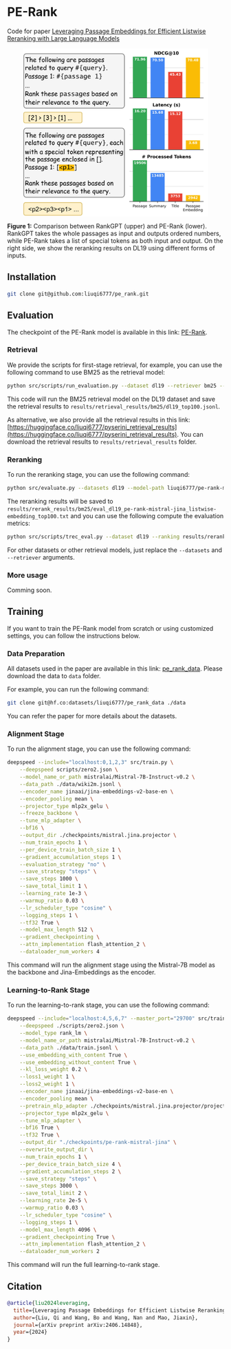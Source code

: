 # PE-Rank

Code for paper [Leveraging Passage Embeddings for Efficient Listwise Reranking with Large Language Models](https://arxiv.org/abs/2406.14848)

<p align="center">
  <img align="center" src="docs/images/cover.jpg" width="430px" />
</p>
<p align="left">
  <b>Figure 1:</b> Comparison between RankGPT (upper) and PE-Rank (lower). RankGPT takes the whole passages as input and outputs ordered numbers, while PE-Rank takes a list of special tokens as both input and output. On the right side, we show the reranking results on DL19 using different forms of inputs.
</p>

## Installation

```bash
git clone git@github.com:liuqi6777/pe_rank.git
```

## Evaluation

The checkpoint of the PE-Rank model is available in this link: [PE-Rank](https://huggingface.co/liuqi6777/pe-rank-mistral-jina).

### Retrieval

We provide the scripts for first-stage retrieval, for example, you can use the following command to use BM25 as the retrieval model:

```bash
python src/scripts/run_evaluation.py --dataset dl19 --retriever bm25 --topk 100
```

This code will run the BM25 retrieval model on the DL19 dataset and save the retrieval results to `results/retrieval_results/bm25/dl19_top100.jsonl`.

As alternative, we also provide all the retrieval results in this link: [https://huggingface.co/liuqi6777/pyserini_retrieval_results](https://huggingface.co/liuqi6777/pyserini_retrieval_results). You can download the retrieval results to `results/retrieval_results` folder.

### Reranking

To run the reranking stage, you can use the following command:

```bash
python src/evaluate.py --datasets dl19 --model-path liuqi6777/pe-rank-mistral-jina --retriever bm25 --topk 100
```

The reranking results will be saved to `results/rerank_results/bm25/eval_dl19_pe-rank-mistral-jina_listwise-embedding_top100.txt` and you can use the following compute the evaluation metrics:

```bash
python src/scripts/trec_eval.py --dataset dl19 --ranking results/rerank_results/bm25/eval_dl19_pe-rank-mistral-jina_listwise-embedding_top100.txt
```

For other datasets or other retrieval models, just replace the `--datasets` and `--retriever` arguments.

### More usage

Comming soon.

## Training

If you want to train the PE-Rank model from scratch or using customized settings, you can follow the instructions below.

### Data Preparation

All datasets used in the paper are available in this link: [pe_rank_data](https://huggingface.co/datasets/liuqi6777/pe_rank_data). Please download the data to `data` folder.

For example, you can run the following command:

```bash
git clone git@hf.co:datasets/liuqi6777/pe_rank_data ./data
```

You can refer the paper for more details about the datasets.

### Alignment Stage

To run the alignment stage, you can use the following command:

```bash
deepspeed --include="localhost:0,1,2,3" src/train.py \
    --deepspeed scripts/zero2.json \
    --model_name_or_path mistralai/Mistral-7B-Instruct-v0.2 \
    --data_path ./data/wiki2m.jsonl \
    --encoder_name jinaai/jina-embeddings-v2-base-en \
    --encoder_pooling mean \
    --projector_type mlp2x_gelu \
    --freeze_backbone \
    --tune_mlp_adapter \
    --bf16 \
    --output_dir ./checkpoints/mistral.jina.projector \
    --num_train_epochs 1 \
    --per_device_train_batch_size 1 \
    --gradient_accumulation_steps 1 \
    --evaluation_strategy "no" \
    --save_strategy "steps" \
    --save_steps 1000 \
    --save_total_limit 1 \
    --learning_rate 1e-3 \
    --warmup_ratio 0.03 \
    --lr_scheduler_type "cosine" \
    --logging_steps 1 \
    --tf32 True \
    --model_max_length 512 \
    --gradient_checkpointing \
    --attn_implementation flash_attention_2 \
    --dataloader_num_workers 4
```

This command will run the alignment stage using the Mistral-7B model as the backbone and Jina-Embeddings as the encoder.

### Learning-to-Rank Stage

To run the learning-to-rank stage, you can use the following command:

```bash
deepspeed --include="localhost:4,5,6,7" --master_port="29700" src/train.py \
    --deepspeed ./scripts/zero2.json \
    --model_type rank_lm \
    --model_name_or_path mistralai/Mistral-7B-Instruct-v0.2 \
    --data_path ./data/train.jsonl \
    --use_embedding_with_content True \
    --use_embedding_without_content True \
    --kl_loss_weight 0.2 \
    --loss1_weight 1 \
    --loss2_weight 1 \
    --encoder_name jinaai/jina-embeddings-v2-base-en \
    --encoder_pooling mean \
    --pretrain_mlp_adapter ./checkpoints/mistral.jina.projector/projector.bin \
    --projector_type mlp2x_gelu \
    --tune_mlp_adapter \
    --bf16 True \
    --tf32 True \
    --output_dir "./checkpoints/pe-rank-mistral-jina" \
    --overwrite_output_dir \
    --num_train_epochs 1 \
    --per_device_train_batch_size 4 \
    --gradient_accumulation_steps 2 \
    --save_strategy "steps" \
    --save_steps 3000 \
    --save_total_limit 2 \
    --learning_rate 2e-5 \
    --warmup_ratio 0.03 \
    --lr_scheduler_type "cosine" \
    --logging_steps 1 \
    --model_max_length 4096 \
    --gradient_checkpointing True \
    --attn_implementation flash_attention_2 \
    --dataloader_num_workers 2
```

This command will run the full learning-to-rank stage.

## Citation

```bibtex
@article{liu2024leveraging,
  title={Leveraging Passage Embeddings for Efficient Listwise Reranking with Large Language Models},
  author={Liu, Qi and Wang, Bo and Wang, Nan and Mao, Jiaxin},
  journal={arXiv preprint arXiv:2406.14848},
  year={2024}
}
```
